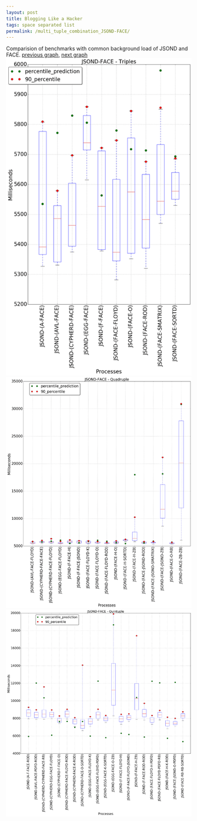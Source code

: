 ```yaml
---
layout: post
title: Blogging Like a Hacker
tags: space separated list
permalink: /multi_tuple_combination_JSOND-FACE/
---
```


Comparision of benchmarks with common background load of JSOND and FACE.
[previous graph](../multi_tuple_combination_JSOND-EGG/), [next graph](../multi_tuple_combination_JSOND-FLOYD/)
![graph figure](./images/triple/JSOND/JSOND-FACE_box.png)![graph figure](./images/quadruple/JSOND/JSOND-FACE_box.png)![graph figure](./images/quintuple/JSOND/JSOND-FACE_box.png)